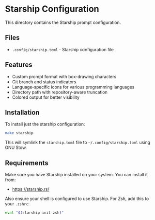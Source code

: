 # Starship Configuration

This directory contains the Starship prompt configuration.

## Files

- `.config/starship.toml` - Starship configuration file

## Features

- Custom prompt format with box-drawing characters
- Git branch and status indicators
- Language-specific icons for various programming languages
- Directory path with repository-aware truncation
- Colored output for better visibility

## Installation

To install just the starship configuration:

```bash
make starship
```

This will symlink the `starship.toml` file to `~/.config/starship.toml` using GNU Stow.

## Requirements

Make sure you have Starship installed on your system. You can install it from:
- https://starship.rs/

Also ensure your shell is configured to use Starship. For Zsh, add this to your `.zshrc`:

```bash
eval "$(starship init zsh)"
